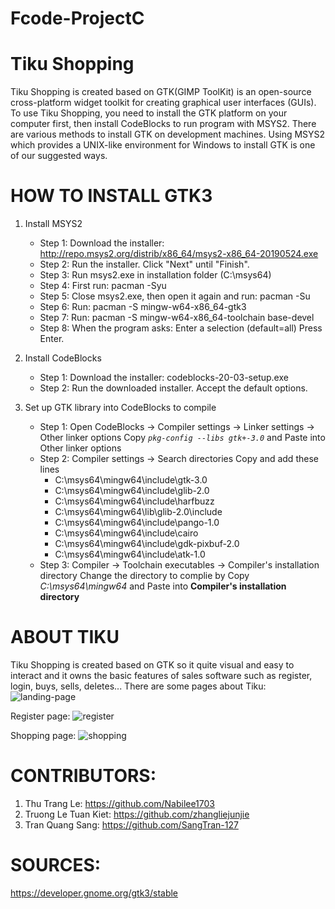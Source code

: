 # Fcode-ProjectC
# Tiku Shopping 
Tiku Shopping is created based on GTK(GIMP ToolKit) is an open-source cross-platform widget toolkit for
creating graphical user interfaces (GUIs). 
To use Tiku Shopping, you need to install the GTK platform on your computer first,
then install CodeBlocks to run program with MSYS2.
There are various methods to install GTK on development machines.
Using MSYS2 which provides a UNIX-like environment for Windows to install GTK is one of our suggested ways.

# HOW TO INSTALL GTK3 
1. Install MSYS2
    * Step 1: Download the installer: 
    http://repo.msys2.org/distrib/x86_64/msys2-x86_64-20190524.exe 
    * Step 2: Run the installer. Click "Next" until "Finish".
    * Step 3: Run msys2.exe in installation folder (C:\msys64)
    * Step 4: First run:  pacman -Syu
    * Step 5: Close msys2.exe, then open it again and run: pacman -Su
    * Step 6: Run: pacman -S mingw-w64-x86_64-gtk3
    * Step 7: Run: pacman -S mingw-w64-x86_64-toolchain base-devel
    * Step 8: When the program asks: Enter a selection (default=all)
        Press Enter.

2. Install CodeBlocks
    * Step 1: Download the installer: codeblocks-20-03-setup.exe
    * Step 2: Run the downloaded installer. 
        Accept the default options.
3. Set up GTK library into CodeBlocks to compile 
    * Step 1: Open CodeBlocks -> Compiler settings -> Linker settings -> Other linker options
     Copy *`pkg-config --libs gtk+-3.0`* and Paste into Other linker options
    * Step 2: Compiler settings -> Search directories 
     Copy and add these lines
        * C:\msys64\mingw64\include\gtk-3.0
        * C:\msys64\mingw64\include\glib-2.0
        * C:\msys64\mingw64\include\harfbuzz
        * C:\msys64\mingw64\lib\glib-2.0\include
        * C:\msys64\mingw64\include\pango-1.0
        * C:\msys64\mingw64\include\cairo
        * C:\msys64\mingw64\include\gdk-pixbuf-2.0
        * C:\msys64\mingw64\include\atk-1.0
    * Step 3: Compiler -> Toolchain executables -> Compiler's installation directory
     Change the directory to complie by Copy *C:\msys64\mingw64* and Paste into **Compiler's installation directory**
     <space><space>
# ABOUT TIKU 
   Tiku Shopping is created based on GTK so it quite visual and easy to interact and
   it owns the basic features of sales software such as register, login, buys, sells, deletes...
    There are some pages about Tiku:
![landing-page](https://scontent.xx.fbcdn.net/v/t1.15752-0/p403x403/157286771_465619201147936_1269036079253581960_n.png?_nc_cat=111&ccb=1-3&_nc_sid=aee45a&_nc_ohc=Dsa56UCXlCsAX9T3A-F&_nc_ad=z-m&_nc_cid=0&_nc_ht=scontent.xx&_nc_tp=30&oh=7c2760f3d1d4f3c51d067dec3f81f4d0&oe=60680154)
    
   Register page: 
   ![register](https://scontent-xsp1-2.xx.fbcdn.net/v/t1.15752-9/156672158_2844349535884843_2310462908160987914_n.png?_nc_cat=102&ccb=1-3&_nc_sid=ae9488&_nc_ohc=ZdNnUMElWdkAX_OMScl&_nc_ht=scontent-xsp1-2.xx&oh=faf32fbab597fc4e920087b30fc7c27f&oe=606ADE43)
   
   Shopping page:
   ![shopping](https://scontent-xsp1-2.xx.fbcdn.net/v/t1.15752-9/154993359_254786026146072_7907272442281241891_n.png?_nc_cat=104&ccb=1-3&_nc_sid=ae9488&_nc_ohc=lJwjviM3dz8AX_GfAYb&_nc_ht=scontent-xsp1-2.xx&oh=8160d4be3389f9364464805eb6c53a7c&oe=6044A37C)
   # CONTRIBUTORS: 
   1. Thu Trang Le: <https://github.com/Nabilee1703>
   2. Truong Le Tuan Kiet: <https://github.com/zhangliejunjie>
   3. Tran Quang Sang: <https://github.com/SangTran-127>
   # SOURCES:
   <https://developer.gnome.org/gtk3/stable>
